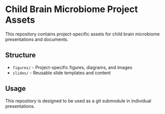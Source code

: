 # Child Brain Microbiome Project Assets

This repository contains project-specific assets for child brain microbiome presentations and documents.

## Structure

- `figures/` - Project-specific figures, diagrams, and images
- `slides/` - Reusable slide templates and content

## Usage

This repository is designed to be used as a git submodule in individual presentations.


